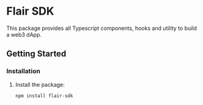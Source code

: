 # Flair SDK

This package provides all Typescript components, hooks and utility to build a web3 dApp.

## Getting Started

### Installation

1. Install the package:

   ```sh
   npm install flair-sdk
   ```
